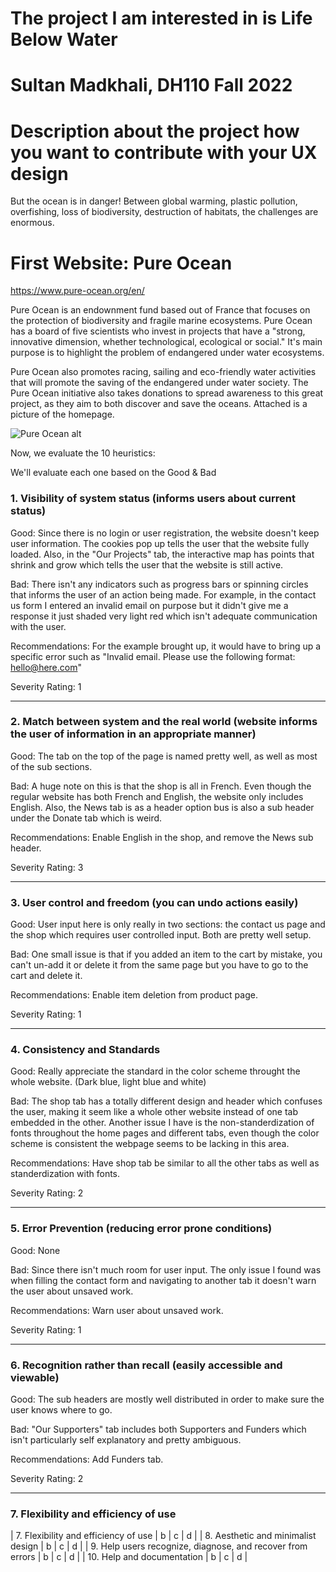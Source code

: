 # The project I am interested in is Life Below Water
# Sultan Madkhali, DH110 Fall 2022
# Description about the project how you want to contribute with your UX design
But the ocean is in danger! Between global warming, plastic pollution, overfishing, loss of biodiversity, destruction of habitats, the challenges are enormous.

# First Website: Pure Ocean

https://www.pure-ocean.org/en/

Pure Ocean is an endownment fund based out of France that focuses on the protection of biodiversity and fragile marine ecosystems. Pure Ocean has a board of five scientists who invest in projects that have a "strong, innovative dimension, whether technological, ecological or social." It's main purpose is to highlight the problem of endangered under water ecosystems. 

Pure Ocean also promotes racing, sailing and eco-friendly water activities that will promote the saving of the endangered under water society. The Pure Ocean initiative also takes donations to spread awareness to this great project, as they aim to both discover and save the oceans. Attached is a picture of the homepage.



<img src="./PureOcean.png" alt="Pure Ocean alt" title="Pure Ocean">

Now, we evaluate the 10 heuristics:

We'll evaluate each one based on the Good & Bad 


### 1. Visibility of system status (informs users about current status)  

Good: Since there is no login or user registration, the website doesn't keep user information. The cookies pop up tells the user that the website fully loaded. Also, in the "Our Projects" tab, the interactive map has points that shrink and grow which tells the user that the website is still active.

Bad: There isn't any indicators such as progress bars or spinning circles that informs the user of an action being made. For example, in the contact us form I entered an invalid email on purpose but it didn't give me a response it just shaded very light red which isn't adequate communication with the user.

Recommendations: For the example brought up, it would have to bring up a specific error such as "Invalid email. Please use the following format: hello@here.com"

Severity Rating: 1

- - - - - - - - - - - 

### 2. Match between system and the real world (website informs the user of information in an appropriate manner)  

Good: The tab on the top of the page is named pretty well, as well as most of the sub sections. 

Bad: A huge note on this is that the shop is all in French. Even though the regular website has both French and English, the website only includes English. Also, the News tab is as a header option bus is also a sub header under the Donate tab which is weird.

Recommendations: Enable English in the shop, and remove the News sub header.

Severity Rating: 3

- - - - - - - - - - - 
   
### 3. User control and freedom (you can undo actions easily)  

Good: User input here is only really in two sections: the contact us page and the shop which requires user controlled input. Both are pretty well setup. 

Bad: One small issue is that if you added an item to the cart by mistake, you can't un-add it or delete it from the same page but you have to go to the cart and delete it.

Recommendations: Enable item deletion from product page.

Severity Rating: 1

- - - - - - - - - - - 

### 4. Consistency and Standards 

Good: Really appreciate the standard in the color scheme throught the whole website. (Dark blue, light blue and white) 

Bad: The shop tab has a totally different design and header which confuses the user, making it seem like a whole other website instead of one tab embedded in the other. Another issue I have is the non-standerdization of fonts throughout the home pages and different tabs, even though the color scheme is consistent the webpage seems to be lacking in this area.

Recommendations: Have shop tab be similar to all the other tabs as well as standerdization with fonts.

Severity Rating: 2

- - - - - - - - - - - 

### 5. Error Prevention (reducing error prone conditions)

Good: None

Bad: Since there isn't much room for user input. The only issue I found was when filling the contact form and navigating to another tab it doesn't warn the user about unsaved work. 

Recommendations: Warn user about unsaved work.

Severity Rating: 1

- - - - - - - - - - - 
   

### 6. Recognition rather than recall (easily accessible and viewable)

Good: The sub headers are mostly well distributed in order to make sure the user knows where to go. 

Bad: "Our Supporters" tab includes both Supporters and Funders which isn't particularly self explanatory and pretty ambiguous.

Recommendations: Add Funders tab.

Severity Rating: 2

- - - - - - - - - - -

### 7. Flexibility and efficiency of use


| 7. Flexibility and efficiency of use | b | c | d |
| 8. Aesthetic and minimalist design | b | c | d |
| 9. Help users recognize, diagnose, and recover from errors | b | c | d |
| 10. Help and documentation | b | c | d | 


